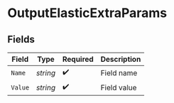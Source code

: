 # OutputElasticExtraParams


## Fields

| Field              | Type               | Required           | Description        |
| ------------------ | ------------------ | ------------------ | ------------------ |
| `Name`             | *string*           | :heavy_check_mark: | Field name         |
| `Value`            | *string*           | :heavy_check_mark: | Field value        |